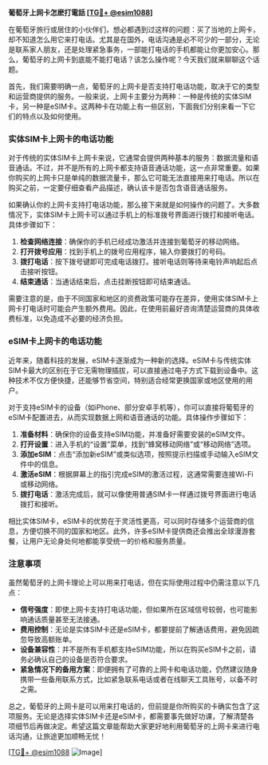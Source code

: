**葡萄牙上网卡怎麽打電話 [[TG💪+ @esim1088](https://t.me/s/esim1088)]**

在葡萄牙旅行或居住的小伙伴们，想必都遇到过这样的问题：买了当地的上网卡，却不知道怎么用它来打电话。尤其是在国外，电话沟通是必不可少的一部分，无论是联系家人朋友，还是处理紧急事务，一部能打电话的手机都能让你更加安心。那么，葡萄牙的上网卡到底能不能打电话？该怎么操作呢？今天我们就来聊聊这个话题。

首先，我们需要明确一点，葡萄牙的上网卡是否支持打电话功能，取决于它的类型和运营商提供的服务。一般来说，上网卡主要分为两种：一种是传统的实体SIM卡，另一种是eSIM卡。这两种卡在功能上有一些区别，下面我们分别来看一下它们的特点以及如何使用。

### 实体SIM卡上网卡的电话功能

对于传统的实体SIM卡上网卡来说，它通常会提供两种基本的服务：数据流量和语音通话。不过，并不是所有的上网卡都支持语音通话功能，这一点非常重要。如果你购买的上网卡只是单纯的数据流量卡，那么它可能无法直接用来打电话。所以在购买之前，一定要仔细查看产品描述，确认该卡是否包含语音通话服务。

如果确认你的上网卡支持打电话功能，那么接下来就是如何操作的问题了。大多数情况下，实体SIM卡上网卡可以通过手机上的标准拨号界面进行拨打和接听电话。具体步骤如下：

1. **检查网络连接**：确保你的手机已经成功激活并连接到葡萄牙的移动网络。
2. **打开拨号应用**：找到手机上的拨号应用程序，输入你要拨打的号码。
3. **拨打电话**：按下拨号键即可完成电话拨打。接听电话则等待来电铃声响起后点击接听按钮。
4. **结束通话**：当通话结束后，点击挂断按钮即可结束通话。

需要注意的是，由于不同国家和地区的资费政策可能存在差异，使用实体SIM卡上网卡打电话时可能会产生额外费用。因此，在使用前最好咨询清楚运营商的具体收费标准，以免造成不必要的经济负担。

### eSIM卡上网卡的电话功能

近年来，随着科技的发展，eSIM卡逐渐成为一种新的选择。eSIM卡与传统实体SIM卡最大的区别在于它无需物理插拔，可以直接通过电子方式下载到设备中。这种技术不仅方便快捷，还能够节省空间，特别适合经常更换国家或地区使用的用户。

对于支持eSIM卡的设备（如iPhone、部分安卓手机等），你可以直接将葡萄牙的eSIM卡配置进去，从而实现数据上网和语音通话的功能。具体操作步骤如下：

1. **准备材料**：确保你的设备支持eSIM功能，并准备好需要安装的eSIM文件。
2. **打开设置**：进入手机的“设置”菜单，找到“蜂窝移动网络”或“移动网络”选项。
3. **添加eSIM**：点击“添加新eSIM”或类似选项，按照提示扫描或手动输入eSIM文件中的信息。
4. **激活eSIM**：根据屏幕上的指引完成eSIM的激活过程，这通常需要连接Wi-Fi或移动网络。
5. **拨打电话**：激活完成后，就可以像使用普通SIM卡一样通过拨号界面进行电话拨打和接听。

相比实体SIM卡，eSIM卡的优势在于灵活性更高，可以同时存储多个运营商的信息，方便切换不同的国家和地区。此外，许多eSIM卡提供商还会推出全球漫游套餐，让用户无论身处何地都能享受统一的价格和服务质量。

### 注意事项

虽然葡萄牙的上网卡理论上可以用来打电话，但在实际使用过程中仍需注意以下几点：

- **信号强度**：即使上网卡支持打电话功能，但如果所在区域信号较弱，也可能影响通话质量甚至无法接通。
- **费用控制**：无论是实体SIM卡还是eSIM卡，都要提前了解通话费用，避免因疏忽导致高额账单。
- **设备兼容性**：并不是所有手机都支持eSIM功能，所以在购买eSIM卡之前，请务必确认自己的设备是否符合要求。
- **紧急情况下的备用方案**：即便拥有了可靠的上网卡和电话功能，仍然建议随身携带一些备用联系方式，比如紧急联系电话或者在线聊天工具账号，以备不时之需。

总之，葡萄牙的上网卡是可以用来打电话的，但前提是你所购买的卡确实包含了这项服务。无论是选择实体SIM卡还是eSIM卡，都需要事先做好功课，了解清楚各项细节后再做决定。希望这篇文章能帮助大家更好地利用葡萄牙的上网卡来进行电话沟通，让旅途更加顺畅无忧！

[[TG💪+ @esim1088](https://t.me/s/esim1088) ![Image](https://i.postimg.cc/4NQfJmqS/Snipaste-2025-05-13-00-14-12.png)]